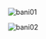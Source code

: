 
![bani01](https://user-images.githubusercontent.com/98533605/218193375-bf5e7fc6-1d65-4065-aab7-aa6ab09d7209.png)

![bani02](https://user-images.githubusercontent.com/98533605/218193540-10bc8d49-8957-4981-9e78-cc879abbd8a2.png)
